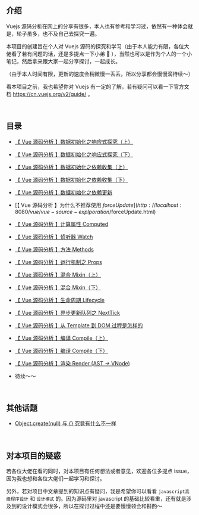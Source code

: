 ## 介绍

Vuejs 源码分析在网上的分享有很多，本人也有参考和学习过，依然有一种体会就是，轮子虽多，也不及自己去探究一遍。

本项目的创建旨在个人对 Vuejs 源码的探究和学习（由于本人能力有限，各位大佬看了若有问题的话，还是多提点一下小弟 :see_no_evil: ），当然也可以是作为个人的一个小笔记，然后拿来跟大家一起分享探讨，一起成长。

（由于本人时间有限，更新的速度会稍微慢一丢丢，所以分享都会慢慢滴待续～）

看本项目之前，我也希望你对 Vuejs 有一定的了解，若有疑问可以看一下官方文档 https://cn.vuejs.org/v2/guide/ 。

<br/>

## 目录

- [【 Vue 源码分析 】数据初始化之响应式探究（上）](http://localhost:8080/vue/vue-source-explporation/%E3%80%90%20Vue%20%E6%BA%90%E7%A0%81%E5%88%86%E6%9E%90%20%E3%80%91%E6%95%B0%E6%8D%AE%E5%88%9D%E5%A7%8B%E5%8C%96%E4%B9%8B%E5%93%8D%E5%BA%94%E5%BC%8F%E6%8E%A2%E7%A9%B6%EF%BC%88%E4%B8%8A%EF%BC%89.html)
- [【 Vue 源码分析 】数据初始化之响应式探究（下）](http://localhost:8080/vue/vue-source-explporation/%E3%80%90%20Vue%20%E6%BA%90%E7%A0%81%E5%88%86%E6%9E%90%20%E3%80%91%E6%95%B0%E6%8D%AE%E5%88%9D%E5%A7%8B%E5%8C%96%E4%B9%8B%E5%93%8D%E5%BA%94%E5%BC%8F%E6%8E%A2%E7%A9%B6%EF%BC%88%E4%B8%8B%EF%BC%89.html)
- [【 Vue 源码分析 】数据初始化之依赖收集（上）](http://localhost:8080/vue/vue-source-explporation/%E3%80%90%20Vue%20%E6%BA%90%E7%A0%81%E5%88%86%E6%9E%90%20%E3%80%91%E6%95%B0%E6%8D%AE%E5%88%9D%E5%A7%8B%E5%8C%96%E4%B9%8B%E4%BE%9D%E8%B5%96%E6%94%B6%E9%9B%86%EF%BC%88%E4%B8%8A%EF%BC%89.html)
- [【 Vue 源码分析 】数据初始化之依赖收集（下）](http://localhost:8080/vue/vue-source-explporation/%E3%80%90%20Vue%20%E6%BA%90%E7%A0%81%E5%88%86%E6%9E%90%20%E3%80%91%E6%95%B0%E6%8D%AE%E5%88%9D%E5%A7%8B%E5%8C%96%E4%B9%8B%E4%BE%9D%E8%B5%96%E6%94%B6%E9%9B%86%EF%BC%88%E4%B8%8B%EF%BC%89.html)
- [【 Vue 源码分析 】数据初始化之依赖更新](http://localhost:8080/vue/vue-source-explporation/%E3%80%90%20Vue%20%E6%BA%90%E7%A0%81%E5%88%86%E6%9E%90%20%E3%80%91%E6%95%B0%E6%8D%AE%E5%88%9D%E5%A7%8B%E5%8C%96%E4%B9%8B%E4%BE%9D%E8%B5%96%E6%9B%B4%E6%96%B0.html#%E5%85%88%E8%81%8A%E8%81%8A%E8%A7%82%E5%AF%9F%E8%80%85%E6%A8%A1%E5%BC%8F)
- [【 Vue 源码分析 】为什么不推荐使用 $forceUpdate](http://localhost:8080/vue/vue-source-explporation/%E3%80%90%20Vue%20%E6%BA%90%E7%A0%81%E5%88%86%E6%9E%90%20%E3%80%91%E4%B8%BA%E4%BB%80%E4%B9%88%E4%B8%8D%E6%8E%A8%E8%8D%90%E4%BD%BF%E7%94%A8%20$forceUpdate.html)

- [【 Vue 源码分析 】计算属性 Computed](https://github.com/Andraw-lin/about-Vue/blob/master/docs/%E3%80%90%20Vue%20%E6%BA%90%E7%A0%81%E5%88%86%E6%9E%90%20%E3%80%91%E8%AE%A1%E7%AE%97%E5%B1%9E%E6%80%A7%20Computed.md)

- [【 Vue 源码分析 】侦听器 Watch](https://github.com/Andraw-lin/about-Vue/blob/master/docs/%E3%80%90%20Vue%20%E6%BA%90%E7%A0%81%E5%88%86%E6%9E%90%20%E3%80%91%E4%BE%A6%E5%90%AC%E5%99%A8%20Watch.md)

- [【 Vue 源码分析 】方法 Methods](https://github.com/Andraw-lin/about-Vue/blob/master/docs/【%20Vue%20源码分析%20】方法%20Methods.md)

- [【 Vue 源码分析 】运行机制之 Props](https://github.com/Andraw-lin/about-Vue/blob/master/docs/%E3%80%90%20Vue%20%E6%BA%90%E7%A0%81%E5%88%86%E6%9E%90%20%E3%80%91%E8%BF%90%E8%A1%8C%E6%9C%BA%E5%88%B6%E4%B9%8B%20Props.md)

- [【 Vue 源码分析 】混合 Mixin（上）](https://github.com/Andraw-lin/about-Vue/blob/master/docs/%E3%80%90%20Vue%20%E6%BA%90%E7%A0%81%E5%88%86%E6%9E%90%20%E3%80%91%E6%B7%B7%E5%90%88%20Mixin%EF%BC%88%E4%B8%8A%EF%BC%89.md)

- [【 Vue 源码分析 】混合 Mixin（下）](https://github.com/Andraw-lin/about-Vue/blob/master/docs/%E3%80%90%20Vue%20%E6%BA%90%E7%A0%81%E5%88%86%E6%9E%90%20%E3%80%91%E6%B7%B7%E5%90%88%20Mixin%EF%BC%88%E4%B8%8B%EF%BC%89.md)

- [【 Vue 源码分析 】生命周期 Lifecycle](https://github.com/Andraw-lin/about-Vue/blob/master/docs/【%20Vue%20源码分析%20】生命周期%20Lifecycle.md)

- [【 Vue 源码分析 】异步更新队列之 NextTick](https://github.com/Andraw-lin/about-Vue/blob/master/docs/%E3%80%90%20Vue%20%E6%BA%90%E7%A0%81%E5%88%86%E6%9E%90%20%E3%80%91%E5%BC%82%E6%AD%A5%E6%9B%B4%E6%96%B0%E9%98%9F%E5%88%97%E4%B9%8B%20NextTick.md)

- [【 Vue 源码分析 】从 Template 到 DOM 过程是怎样的](https://github.com/Andraw-lin/about-Vue/blob/master/docs/%E3%80%90%20Vue%20%E6%BA%90%E7%A0%81%E5%88%86%E6%9E%90%20%E3%80%91%E4%BB%8E%20Template%20%E5%88%B0%20DOM%20%E8%BF%87%E7%A8%8B%E6%98%AF%E6%80%8E%E6%A0%B7%E7%9A%84.md)

- [【 Vue 源码分析 】编译 Compile（上）](https://github.com/Andraw-lin/about-Vue/blob/master/docs/%E3%80%90%20Vue%20%E6%BA%90%E7%A0%81%E5%88%86%E6%9E%90%20%E3%80%91%E7%BC%96%E8%AF%91%20Compile%EF%BC%88%E4%B8%8A%EF%BC%89.md)

- [【 Vue 源码分析 】编译 Compile（下）](https://github.com/Andraw-lin/about-Vue/blob/master/docs/%E3%80%90%20Vue%20%E6%BA%90%E7%A0%81%E5%88%86%E6%9E%90%20%E3%80%91%E7%BC%96%E8%AF%91%20Compile%EF%BC%88%E4%B8%8B%EF%BC%89.md)

- [【 Vue 源码分析 】渲染 Render (AST -> VNode)](https://github.com/Andraw-lin/about-Vue/blob/master/docs/%E3%80%90%20Vue%20%E6%BA%90%E7%A0%81%E5%88%86%E6%9E%90%20%E3%80%91%E6%B8%B2%E6%9F%93%20Render%20(AST%20-%3E%20VNode).md)

- 待续～～

<br/>

## 其他话题

- [Object.create(null) 与 {} 究竟有什么不一样](https://github.com/Andraw-lin/about-Vue/blob/master/docs/%E3%80%90%20Vue%20%E6%BA%90%E7%A0%81%E5%88%86%E6%9E%90%20%E3%80%91%E7%94%9F%E5%91%BD%E5%91%A8%E6%9C%9F%20Lifecycle.md)

<br/>


## 对本项目的疑惑

若各位大佬在看的同时，对本项目有任何想法或者意见，欢迎各位多提点 issue，因为我也想和各位大佬们一起学习和探讨。

另外，若对项目中文章提到的知识点有疑问，我是希望你可以看看 `javascript高级程序设计` 和 `设计模式` 的。因为源码里对 javascript 的基础比较看重，还有就是涉及到的设计模式会很多，所以在探讨过程中还是要慢慢领会和斟酌～

